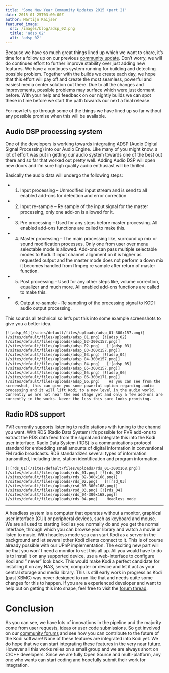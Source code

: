 ```yaml
---
title: 'Some New Year Community Updates 2015 (part 2)'
date: 2015-01-25T03:00:00Z
author: Martijn Kaijser
featured_image:
  src: /images/blog/adsp_02.png
  title: 'adsp_02'
  alt: 'adsp_02'
---
```

Because we have so much great things lined up which we want to share, it’s time for a follow up on our previous [community update](/article/some-new-year-community-updates-2015). Don’t worry, we will do continues effort to further improve stability over just adding new features. We have a continues system running for building and detecting possible problem. Together with the builds we create each day, we hope that this effort will pay off and create the most seamless, powerful and easiest media center solution out there. Due to all the changes and improvements, possible problems may surface which were just dormant before. With your help and feedback on our nightly builds we can spot these in time before we start the path towards our next a final release.

 For now let’s go through some of the things we have lined up so far without any possible promise when this will be available.

 Audio DSP processing system
---------------------------

 One of the developers is working towards integrating ADSP (Audio Digital Signal Processing) into our Audio Engine. Like many of you might know, a lot of effort was put in getting our audio system towards one of the best out there and so far that worked out pretty well. Adding Audio DSP will open new doors and I’m sure high quality audio enthusiast will be thrilled.

 Basically the audio data will undergo the following steps:

 
 * 1. Input processing – Unmodified input stream and is send to all enabled add-ons for detection and error correction
 * 2. Input re-sample – Re sample of the input signal for the master processing, only one add-on is allowed for it.
 * 3. Pre processing – Used for any steps before master processing. All enabled add-ons functions are called to make this.
 * 4. Master processing – The main processing like, surround up mix or sound modification processes. Only one from user over menu selectable mode is allowed. Add-ons can pass multiple selectable modes to Kodi. If input channel alignment on it is higher as requested output and the master mode does not perform a down mix it becomes handled from ffmpeg re sample after return of master function.
 * 5. Post processing – Used for any other steps like, volume correction, equalizer and much more. All enabled add-ons functions are called to make this.
 * 6. Output re-sample – Re sampling of the processing signal to KODI audio output processing.
 
 This sounds all technical so let’s put this into some example screenshots to give you a better idea.

  

    [![adsp_01](/sites/default/files/uploads/adsp_01-300x157.png)](/sites/default/files/uploads/adsp_01.png) [![adsp_02](/sites/default/files/uploads/adsp_02-300x157.png)](/sites/default/files/uploads/adsp_02.png)   [![adsp_03](/sites/default/files/uploads/adsp_03-300x157.png)](/sites/default/files/uploads/adsp_03.png) [![adsp_04](/sites/default/files/uploads/adsp_04-300x157.png)](/sites/default/files/uploads/adsp_04.png)   [![adsp_05](/sites/default/files/uploads/adsp_05-300x157.png)](/sites/default/files/uploads/adsp_05.png) [![adsp_06](/sites/default/files/uploads/adsp_06-300x171.png)](/sites/default/files/uploads/adsp_06.png)    As you can see from the screenshot, this can give you some powerful option regarding audio processing and it will lift Kodi to a new level in the audio world. Currently we are not near the end stage yet and only a few add-ons are currently in the works. Never the less this sure looks promising.

 Radio RDS support
-----------------

 PVR currently supports listening to radio stations with tuning to the channel you want. With RDS (Radio Data System) it’s possible for PVR add-ons to extract the RDS data feed from the signal and integrate this into the Kodi user interface. Radio Data System (RDS) is a communications protocol standard for embedding small amounts of digital information in conventional FM radio broadcasts. RDS standardizes several types of information transmitted, including time, station identification and program information.

    [![rds_01](/sites/default/files/uploads/rds_01-300x168.png)](/sites/default/files/uploads/rds_01.png) [![rds_02](/sites/default/files/uploads/rds_02-300x168.png)](/sites/default/files/uploads/rds_02.png)   [![rsd_03](/sites/default/files/uploads/rsd_03-300x168.png)](/sites/default/files/uploads/rsd_03.png) [![rds_04](/sites/default/files/uploads/rds_04-300x168.png)](/sites/default/files/uploads/rds_04.png)    Headless mode
-------------

 A headless system is a computer that operates without a monitor, graphical user interface (GUI) or peripheral devices, such as keyboard and mouse. We are all used to starting Kodi as you normally do and you get the normal interface, through which you can browse your library and watch a movie or listen to music. With headless mode you can start Kodi as a server in the background and let several other Kodi clients connect to it. This is of course already possible with our UPnP implementation. The exciting new part will be that you won’ t need a monitor to set this all up. All you would have to do is to install it on any supported device, use a web-interface to configure Kodi and ” never” look back. This would make Kodi a perfect candidate for installing it on any NAS, server, computer or device and let it act as your central storage and media library. This is still early work in progress as Kodi (past XBMC) was never designed to run like that and needs quite some changes for this to happen. If you are a experienced developer and want to help out on getting this into shape, feel free to visit the [forum thread](https://forum.kodi.tv/showthread.php?tid=212061).

 **Conclusion**
==============

 As you can see, we have lots of innovations in the pipeline and the majority come from user requests, ideas or user code submissions. So get involved on our [community forums](https://forum.kodi.tv/) and see how you can contribute to the future of the Kodi software! None of these features are integrated into Kodi yet. We do hope that we can start integrating these features in the very near future. However all this works relies on a small group and we are always short on C/C++ developers. Since we are fully Open Source and multi-platform, any one who wants can start coding and hopefully submit their work for integration.

 
